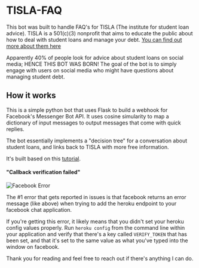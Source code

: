 # TISLA-FAQ

This bot was built to handle FAQ's for TISLA (The institute for student loan advice).
TISLA is a 501(c)(3) nonprofit that aims to educate the public about how to deal with student loans and manage your debt. [You can find out more about them here](freestudentloanadvice.org)

Apparently 40% of people look for advice about student loans on social media; HENCE THIS BOT WAS BORN!
The goal of the bot is to simply engage with users on social media who might have questions about managing student debt.


## How it works
This is a simple python bot that uses Flask to build a webhook for Facebook's Messenger Bot API.
It uses cosine simularity to map a dictionary of input messages to output messages that come with quick replies.


The bot essentially implements a "decision tree" for a conversation about student loans, and links back to TISLA with more free information.


It's built based on this [tutorial](https://blog.hartleybrody.com/fb-messenger-bot/).



#### "Callback verification failed"

![Facebook Error](https://cloud.githubusercontent.com/assets/18402893/21538944/f96fcd1e-cdc7-11e6-83ee-a866190d9080.png)

The #1 error that gets reported in issues is that facebook returns an error message (like above) when trying to add the heroku endpoint to your facebook chat application.

If you're getting this error, it likely means that you didn't set your heroku config values properly. Run `heroku config` from the command line within your application and verify that there's a key called `VERIFY_TOKEN` that has been set, and that it's set to the same value as what you've typed into the window on facebook.



Thank you for reading and feel free to reach out if there's anything I can do.
